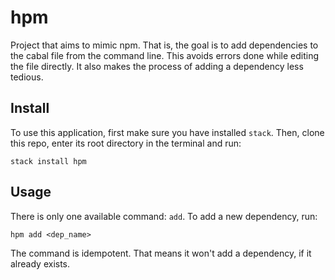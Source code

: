 # hpm
Project that aims to mimic npm. That is, the goal is to add dependencies to the
cabal file from the command line. This avoids errors done while editing the file
directly. It also makes the process of adding a dependency less tedious.

## Install
To use this application, first make sure you have installed `stack`. Then, clone this repo, enter its root directory in the terminal and run:

    stack install hpm


## Usage
There is only one available command: `add`. To add a new dependency, run:

    hpm add <dep_name>

The command is idempotent. That means it won't add a dependency, if it already exists.